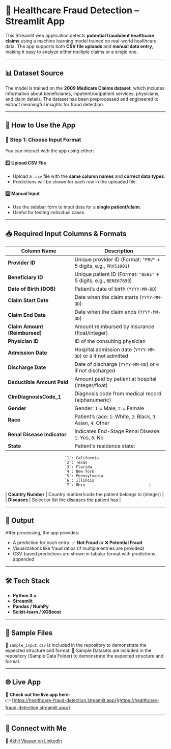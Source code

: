 
# 🏥 Healthcare Fraud Detection – Streamlit App

This Streamlit web application detects **potential fraudulent healthcare claims** using a machine learning model trained on real-world healthcare data. The app supports both **CSV file uploads** and **manual data entry**, making it easy to analyze either multiple claims or a single one.

---

## 📊 Dataset Source

The model is trained on the **2009 Medicare Claims dataset**, which includes information about beneficiaries, inpatient/outpatient services, physicians, and claim details. The dataset has been preprocessed and engineered to extract meaningful insights for fraud detection.

---

## 🚀 How to Use the App

### 🧩 Step 1: Choose Input Format

You can interact with the app using either:

#### 1️⃣ Upload CSV File
- Upload a `.csv` file with the **same column names** and **correct data types**.
- Predictions will be shown for each row in the uploaded file.

#### 2️⃣ Manual Input
- Use the sidebar form to input data for a **single patient/claim**.
- Useful for testing individual cases.

---

## 📥 Required Input Columns & Formats

| Column Name               | Description                                                                 |
|---------------------------|-----------------------------------------------------------------------------|
| **Provider ID**           | Unique provider ID (Format: `"PRV"` + 5 digits, e.g., `PRV51001`)          |
| **Beneficiary ID**        | Unique patient ID (Format: `"BENE"` + 5 digits, e.g., `BENE67890`)         |
| **Date of Birth (DOB)**   | Patient’s date of birth (`YYYY-MM-DD`)                                     |
| **Claim Start Date**      | Date when the claim starts (`YYYY-MM-DD`)                                  |
| **Claim End Date**        | Date when the claim ends (`YYYY-MM-DD`)                                    |
| **Claim Amount (Reimbursed)** | Amount reimbursed by insurance (float/integer)                      |
| **Physician ID**          | ID of the consulting physician                                              |
| **Admission Date**        | Hospital admission date (`YYYY-MM-DD`) or `0` if not admitted              |
| **Discharge Date**        | Date of discharge (`YYYY-MM-DD`) or `0` if not discharged                  |
| **Deductible Amount Paid**| Amount paid by patient at hospital (integer/float)                         |
| **ClmDiagnosisCode_1**    | Diagnosis code from medical record (alphanumeric)                          |
| **Gender**                | Gender: `1` = Male, `2` = Female                                            |
| **Race**                  | Patient’s race: `1`: White, `2`: Black, `3`: Asian, `4`: Other             |
| **Renal Disease Indicator** | Indicates End-Stage Renal Disease: `1`: Yes, `0`: No                    |
| **State**                 | Patient's residence state:  
                              `1`: California  
                              `2`: Texas  
                              `3`: Florida  
                              `4`: New York  
                              `5`: Pennsylvania  
                              `6`: Illinois  
                              `7`: Ohio                            |
| **Country Number**        | Country number/code the patient belongs to (integer)                       |
| **Diseases**              | Select or list the diseases the patient has                                 |

---

## 🎯 Output

After processing, the app provides:
- A prediction for each entry: ✅ **Not Fraud** or ❌ **Potential Fraud**
- Visualizations like fraud ratios (if multiple entries are provided)
- CSV-based predictions are shown in tabular format with predictions appended

---

## 🛠️ Tech Stack

- **Python 3.x**
- **Streamlit**
- **Pandas / NumPy**
- **Scikit-learn / XGBoost**

---

## 📂 Sample Files

📄 `sample_input.csv` is included in the repository to demonstrate the expected structure and format.
📄 Sample Datasets are  included in the repository (Sample Data Folder) to demonstrate the expected structure and format.


---

## 🌐 Live App

🔗 **Check out the live app here**:  
👉 [https://healthcare-fraud-detection.streamlit.app/](https://healthcare-fraud-detection.streamlit.app/)

---

## 🔗 Connect with Me

📇 [Akhil Vijayan on LinkedIn](https://www.linkedin.com/in/akhil-vijayan2003)

